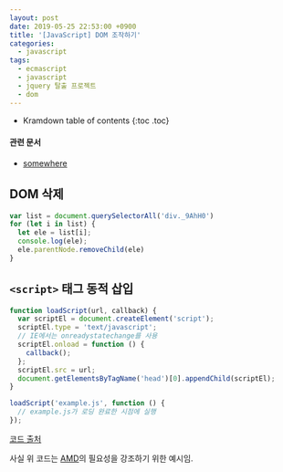 ```yaml
---
layout: post
date: 2019-05-25 22:53:00 +0900
title: '[JavaScript] DOM 조작하기'
categories:
  - javascript
tags:
  - ecmascript
  - javascript
  - jquery 탈출 프로젝트
  - dom
---
```


* Kramdown table of contents
{:toc .toc}

#### 관련 문서

- [somewhere](somewhere)

## DOM 삭제

```js
var list = document.querySelectorAll('div._9AhH0')
for (let i in list) {
  let ele = list[i];
  console.log(ele);
  ele.parentNode.removeChild(ele)
}
```

## `<script>` 태그 동적 삽입

```js
function loadScript(url, callback) {  
  var scriptEl = document.createElement('script');
  scriptEl.type = 'text/javascript';
  // IE에서는 onreadystatechange를 사용
  scriptEl.onload = function () {
    callback();
  };
  scriptEl.src = url;
  document.getElementsByTagName('head')[0].appendChild(scriptEl);
}

loadScript('example.js', function () {  
  // example.js가 로딩 완료한 시점에 실행
});
```

[코드 출처](https://d2.naver.com/helloworld/591319)

사실 위 코드는 [AMD](https://github.com/amdjs/amdjs-api/wiki/AMD)의 필요성을 강조하기 위한 예시임.
